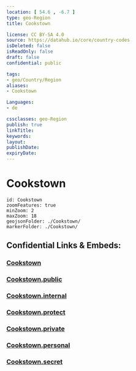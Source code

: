```yaml
---
location: [ 54.6 , -6.7 ] 
type: geo-Region
title: Cookstown

license: CC BY-SA 4.0
source: https://datahub.io/core/country-codes
isDeleted: false
isReadOnly: false
draft: false
confidential: public

tags:
- geo/Country/Region
aliases:
- Cookstown

Languages:
- de

cssclasses: geo-Region
publish: true
linkTitle: 
keywords: 
layout: 
publishDate: 
expiryDate: 
---
```


# Cookstown

```leaflet
id: Cookstown
zoomFeatures: true 
minZoom: 2 
maxZoom: 18
geojsonFolder: ./Cookstown/
markerFolder: ./Cookstown/
```


## Confidential Links & Embeds: 

### [Cookstown](/_Standards/Earth/Continent/Europe/Europe~North/UK/Ireland~North/counties~Ireland~North/Cookstown.md) 

### [Cookstown.public](/_public/Earth/Continent/Europe/Europe~North/UK/Ireland~North/counties~Ireland~North/Cookstown.public.md) 

### [Cookstown.internal](/_internal/Earth/Continent/Europe/Europe~North/UK/Ireland~North/counties~Ireland~North/Cookstown.internal.md) 

### [Cookstown.protect](/_protect/Earth/Continent/Europe/Europe~North/UK/Ireland~North/counties~Ireland~North/Cookstown.protect.md) 

### [Cookstown.private](/_private/Earth/Continent/Europe/Europe~North/UK/Ireland~North/counties~Ireland~North/Cookstown.private.md) 

### [Cookstown.personal](/_personal/Earth/Continent/Europe/Europe~North/UK/Ireland~North/counties~Ireland~North/Cookstown.personal.md) 

### [Cookstown.secret](/_secret/Earth/Continent/Europe/Europe~North/UK/Ireland~North/counties~Ireland~North/Cookstown.secret.md)

